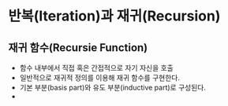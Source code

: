 # 반복(Iteration)과 재귀(Recursion)

## 재귀 함수(Recursie Function)

 - 함수 내부에서 직접 혹은 간접적으로 자기 자신을 호출
 - 일반적으로 재귀적 정의를 이용해 재귀 함수를 구현한다.
 - 기본 부분(basis part)와 유도 부분(inductive part)로 구성된다.
 - 